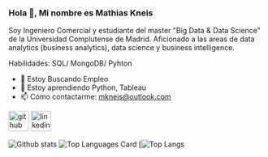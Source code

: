 ### Hola 👋, Mi nombre es Mathias Kneis
Soy Ingeniero Comercial y estudiante del master "Big Data & Data Science" de la Universidad Complutense de Madrid.  Aficionado a las areas de data analytics (business analytics), data science y business intelligence. 

Habilidades: SQL/ MongoDB/ Pyhton

- 🔭 Estoy Buscando Empleo 
- 🌱 Estoy aprendiendo Python, Tableau 
- 📫 Cómo contactarme: mkneis@outlook.com 


[<img src='https://cdn.jsdelivr.net/npm/simple-icons@3.0.1/icons/github.svg' alt='github' height='40'>](https://github.com/mkneis)  [<img src='https://cdn.jsdelivr.net/npm/simple-icons@3.0.1/icons/linkedin.svg' alt='linkedin' height='40'>](https://www.linkedin.com/in/mathiaskneis/)  

![Github stats](https://github-readme-stats.vercel.app/api?username=mkneis&theme=highcontrast&show_icons=true&count_private=true) 
![Top Languages Card](https://github-readme-stats.vercel.app/api/top-langs/?username=mkneis&layout=compact)
[![Top Langs](https://github-readme-stats.vercel.app/api/top-langs/?username=mkneis)
